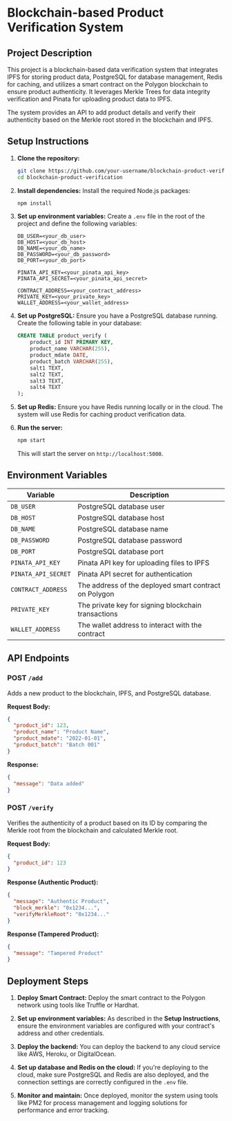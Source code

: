 
# Blockchain-based Product Verification System

## Project Description
This project is a blockchain-based data verification system that integrates IPFS for storing product data, PostgreSQL for database management, Redis for caching, and utilizes a smart contract on the Polygon blockchain to ensure product authenticity. It leverages Merkle Trees for data integrity verification and Pinata for uploading product data to IPFS. 

The system provides an API to add product details and verify their authenticity based on the Merkle root stored in the blockchain and IPFS.

## Setup Instructions

1. **Clone the repository:**
   ```bash
   git clone https://github.com/your-username/blockchain-product-verification.git
   cd blockchain-product-verification
   ```

2. **Install dependencies:**
   Install the required Node.js packages:
   ```bash
   npm install
   ```

3. **Set up environment variables:**
   Create a `.env` file in the root of the project and define the following variables:
   ```env
   DB_USER=<your_db_user>
   DB_HOST=<your_db_host>
   DB_NAME=<your_db_name>
   DB_PASSWORD=<your_db_password>
   DB_PORT=<your_db_port>
   
   PINATA_API_KEY=<your_pinata_api_key>
   PINATA_API_SECRET=<your_pinata_api_secret>
   
   CONTRACT_ADDRESS=<your_contract_address>
   PRIVATE_KEY=<your_private_key>
   WALLET_ADDRESS=<your_wallet_address>
   ```

4. **Set up PostgreSQL:**
   Ensure you have a PostgreSQL database running. Create the following table in your database:
   ```sql
   CREATE TABLE product_verify (
       product_id INT PRIMARY KEY,
       product_name VARCHAR(255),
       product_mdate DATE,
       product_batch VARCHAR(255),
       salt1 TEXT,
       salt2 TEXT,
       salt3 TEXT,
       salt4 TEXT
   );
   ```

5. **Set up Redis:**
   Ensure you have Redis running locally or in the cloud. The system will use Redis for caching product verification data.

6. **Run the server:**
   ```bash
   npm start
   ```

   This will start the server on `http://localhost:5000`.

## Environment Variables

| Variable              | Description                                        |
|-----------------------|----------------------------------------------------|
| `DB_USER`             | PostgreSQL database user                           |
| `DB_HOST`             | PostgreSQL database host                           |
| `DB_NAME`             | PostgreSQL database name                           |
| `DB_PASSWORD`         | PostgreSQL database password                       |
| `DB_PORT`             | PostgreSQL database port                           |
| `PINATA_API_KEY`      | Pinata API key for uploading files to IPFS         |
| `PINATA_API_SECRET`   | Pinata API secret for authentication              |
| `CONTRACT_ADDRESS`    | The address of the deployed smart contract on Polygon|
| `PRIVATE_KEY`         | The private key for signing blockchain transactions|
| `WALLET_ADDRESS`      | The wallet address to interact with the contract   |

## API Endpoints

### POST `/add`
Adds a new product to the blockchain, IPFS, and PostgreSQL database.

**Request Body:**
```json
{
  "product_id": 123,
  "product_name": "Product Name",
  "product_mdate": "2022-01-01",
  "product_batch": "Batch 001"
}
```

**Response:**
```json
{
  "message": "Data added"
}
```

### POST `/verify`
Verifies the authenticity of a product based on its ID by comparing the Merkle root from the blockchain and calculated Merkle root.

**Request Body:**
```json
{
  "product_id": 123
}
```

**Response (Authentic Product):**
```json
{
  "message": "Authentic Product",
  "block_merkle": "0x1234...",
  "verifyMerkleRoot": "0x1234..."
}
```

**Response (Tampered Product):**
```json
{
  "message": "Tampered Product"
}
```

## Deployment Steps

1. **Deploy Smart Contract:**
   Deploy the smart contract to the Polygon network using tools like Truffle or Hardhat.

2. **Set up environment variables:**
   As described in the **Setup Instructions**, ensure the environment variables are configured with your contract's address and other credentials.

3. **Deploy the backend:**
   You can deploy the backend to any cloud service like AWS, Heroku, or DigitalOcean.

4. **Set up database and Redis on the cloud:**
   If you're deploying to the cloud, make sure PostgreSQL and Redis are also deployed, and the connection settings are correctly configured in the `.env` file.

5. **Monitor and maintain:**
   Once deployed, monitor the system using tools like PM2 for process management and logging solutions for performance and error tracking.

